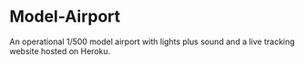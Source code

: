 # Model-Airport


An operational 1/500 model airport with lights plus sound and a live tracking website hosted on Heroku.